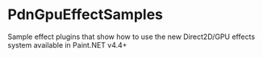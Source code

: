 # PdnGpuEffectSamples
Sample effect plugins that show how to use the new Direct2D/GPU effects system available in Paint.NET v4.4+
